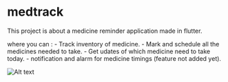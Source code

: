 # medtrack

This project is about a medicine reminder application made in flutter.

where you can :
    - Track inventory of medicine.
    - Mark and schedule all the medicines needed to take.
    - Get udates of which medicine need to take today.
    - notification and alarm for medicine timings (feature not added yet).
    
    
![Alt text](app_screen_shorts/home.jpg?raw=true "Home Screen")

